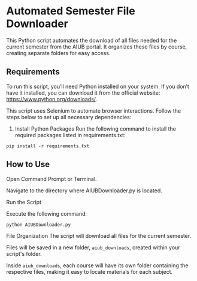 
# Automated Semester File Downloader

This Python script automates the download of all files needed for the current semester from the AIUB portal. It organizes these files by course, creating separate folders for easy access.

## Requirements

To run this script, you’ll need Python installed on your system. If you don’t have it installed, you can download it from the official website: https://www.python.org/downloads/.

This script uses Selenium to automate browser interactions. Follow the steps below to set up all necessary dependencies:

1. Install Python Packages
   Run the following command to install the required packages listed in requirements.txt:

```
pip install -r requirements.txt
```


## How to Use

Open Command Prompt or Terminal.

Navigate to the directory where AIUBDownloader.py is located.

Run the Script

Execute the following command:

```
python AIUBDownloader.py
```

File Organization
The script will download all files for the current semester.

Files will be saved in a new folder, `aiub_downloads`, created within your script's folder.

Inside `aiub_downloads`, each course will have its own folder containing the respective files, making it easy to locate materials for each subject.
